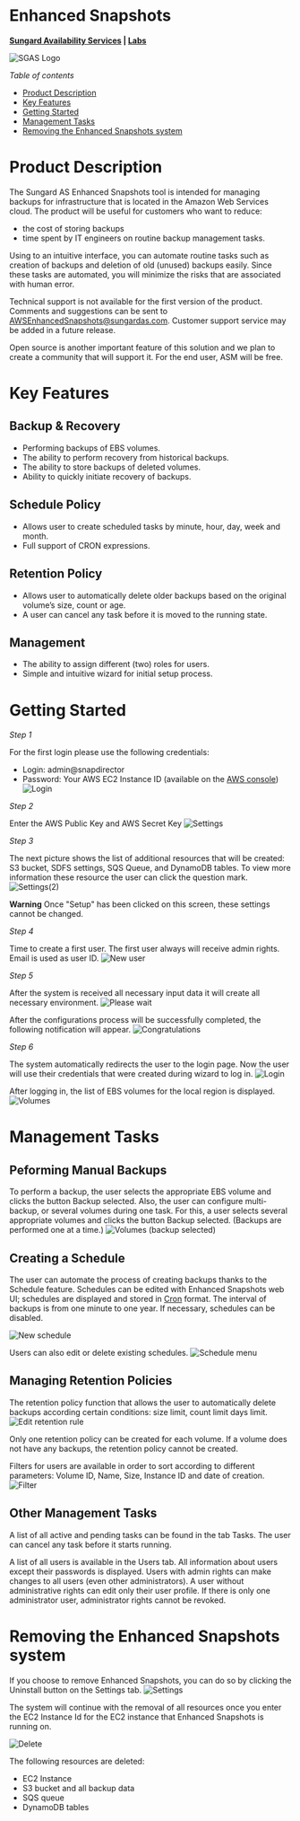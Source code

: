 # Enhanced Snapshots
**[Sungard Availability Services](http://sungardas.com) | [Labs](http://blog.sungardas.com/CTOLabs/)**

![SGAS Logo](https://cloud.githubusercontent.com/assets/1557544/10001677/ed73c260-6070-11e5-86d1-8b85a146688d.png)

*Table of contents*
* [Product Description](#product-description)
* [Key Features](#key-features)
* [Getting Started](#getting-started)
* [Management Tasks](#management-tasks)
* [Removing the Enhanced Snapshots system](#removing-the-enhanced-snapshots-system)

# Product Description
The Sungard AS Enhanced Snapshots tool is intended for managing backups for infrastructure that is located in the Amazon Web Services cloud. The product will be useful for customers who want to reduce:
* the cost of storing backups
* time spent by IT engineers on routine backup management tasks.

Using to an intuitive interface, you can automate routine tasks such as creation of backups and deletion of old (unused) backups easily. Since these tasks are automated, you will minimize the risks that are associated with human error.

Technical support is not available for the first version of the product. Comments and suggestions can be sent to AWSEnhancedSnapshots@sungardas.com. Customer support service may be added in a future release.

Open source is another important feature of this solution and we plan to create a community that will support it. For the end user, ASM will be free.

# Key Features
## Backup & Recovery 
* Performing backups of EBS volumes.
* The ability to perform recovery from historical backups.
* The ability to store backups of deleted volumes.
* Ability to quickly initiate recovery of backups.

## Schedule Policy
* Allows user to create scheduled tasks by minute, hour, day, week and month.
* Full support of CRON expressions.

## Retention Policy
* Allows user to automatically delete older backups based on the original volume’s size, count or age.
* A user can cancel any task before it is moved to the running state. 

## Management
* The ability to assign different (two) roles for users.
* Simple and intuitive wizard for initial setup process.

# Getting Started
*Step 1*

For the first login please use the following credentials:
* Login: admin@snapdirector
* Password:  Your AWS EC2 Instance ID (available on the [AWS console](https://console.aws.amazon.com/ec2))
![Login](https://cloud.githubusercontent.com/assets/1557544/9996392/c7223fe0-6054-11e5-8f26-d81fd5240840.png)

*Step 2*

Enter the AWS Public Key and AWS Secret Key
![Settings](https://cloud.githubusercontent.com/assets/1557544/9996391/c7212b5a-6054-11e5-9597-4e0e55e20343.png)

*Step 3*

The next picture shows the list of additional resources that will be created: S3 bucket, SDFS settings, SQS Queue, and DynamoDB tables. To view more information these resource the user can click the question mark.
![Settings(2)](https://cloud.githubusercontent.com/assets/14750068/10023444/e40ff136-615a-11e5-9f38-a3e153826ab8.png)

**Warning**
Once "Setup" has been clicked on this screen, these settings cannot be changed.

*Step 4*

Time to create a first user. The first user always will receive admin rights. Email is used as user ID.
![New user](https://cloud.githubusercontent.com/assets/1557544/9996394/c726a210-6054-11e5-968a-f3c989ffd358.png)

*Step 5*

After the system is received all necessary input data it will create all necessary environment.
![Please wait](https://cloud.githubusercontent.com/assets/14750068/10023445/e410406e-615a-11e5-9ae4-53e9b20a5b95.png)

After the configurations process will be successfully completed, the following notification will appear.
![Congratulations](https://cloud.githubusercontent.com/assets/14750068/10023442/e40e7c02-615a-11e5-8d36-46ae12bc50c8.png)

*Step 6*

The system automatically redirects the user to the login page. Now the user will use their credentials that were created during
wizard to log in.
![Login](https://cloud.githubusercontent.com/assets/1557544/9996396/c7270c32-6054-11e5-95ff-47632ba834b8.png)

After logging in, the list of EBS volumes for the local region is displayed.
![Volumes](https://cloud.githubusercontent.com/assets/14750068/10023447/e410e4d8-615a-11e5-8bc3-93b9b9580528.png)


# Management Tasks
## Peforming Manual Backups
To perform a backup, the user selects the appropriate EBS volume and clicks the button Backup selected. Also, the user can configure multi-backup, or several volumes during one task. For this, a user selects several appropriate volumes and clicks the button Backup selected. (Backups are performed one at a time.)
![Volumes (backup selected)](https://cloud.githubusercontent.com/assets/1557544/9996399/c72f2a66-6054-11e5-957a-b71bd33185c9.png)

## Creating a Schedule
The user can automate the process of creating backups thanks to the Schedule feature. Schedules can be edited with Enhanced Snapshots web UI; schedules are displayed and stored in [Cron](https://en.wikipedia.org/wiki/Cron) format. The interval of backups is from one minute to one year. If necessary, schedules can be disabled.

![New schedule](https://cloud.githubusercontent.com/assets/1557544/9999927/1331a7ec-6067-11e5-868a-cf2a7c831168.png)

Users can also edit or delete existing schedules.
![Schedule menu](https://cloud.githubusercontent.com/assets/1557544/10000004/8c13719a-6067-11e5-9775-11e166d143d1.png)

## Managing Retention Policies
The retention policy function that allows the user to automatically delete backups according certain conditions: size limit, count limit days limit.
![Edit retention rule](https://cloud.githubusercontent.com/assets/1557544/9996404/c7337b3e-6054-11e5-8e12-5a0c7e139134.png)

Only one retention policy can be created for each volume. If a volume does not have any backups, the retention policy cannot be created.

Filters for users are available in order to sort according to different parameters: Volume ID, Name, Size, Instance ID and date of creation.
![Filter](https://cloud.githubusercontent.com/assets/14750068/10023443/e40fcada-615a-11e5-8412-5a090a3917a7.png)

##  Other Management Tasks
A list of all active and pending tasks can be found in the tab Tasks. The user can cancel any task before it starts running.

A list of all users is available in the Users tab. All information about users except their passwords is displayed. Users with admin rights can make changes to all users (even other administrators). A user without administrative rights can edit only their user profile. If there is only one administrator user, administrator rights cannot be revoked.

# Removing the Enhanced Snapshots system
If you choose to remove Enhanced Snapshots, you can do so by clicking the Uninstall button on the Settings tab.
![Settings](https://cloud.githubusercontent.com/assets/1557544/10001465/cfdb5a70-606f-11e5-8e43-2334c7f14600.png)

The system will continue with the removal of all resources once you enter the EC2 Instance Id for the EC2 instance that Enhanced Snapshots is running on.

![Delete](https://cloud.githubusercontent.com/assets/1557544/10001468/d462832a-606f-11e5-8ec9-539f31c3d1db.png)

The following resources are deleted:
* EC2 Instance 
* S3 bucket and all backup data
* SQS queue
* DynamoDB tables
